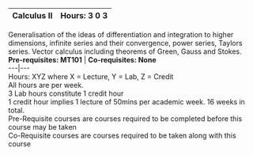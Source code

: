 **Calculus II** | **Hours: 3 0 3**  
---|---  
Generalisation of the ideas of differentiation and integration to higher dimensions, infinite series and their convergence, power series, Taylors series. Vector calculus including theorems of Green, Gauss and Stokes.
**Pre-requisites: MT101** | **Co-requisites: None**  
---|---  
Hours: XYZ where X = Lecture, Y = Lab, Z = Credit  
All hours are per week.  
3 Lab hours constitute 1 credit hour  
1 credit hour implies 1 lecture of 50mins per academic week. 16 weeks in total.  
Pre-Requisite courses are courses required to be completed before this course may be taken  
Co-Requisite courses are courses required to be taken along with this course
